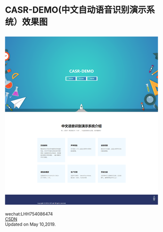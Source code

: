 # CASR-DEMO(中文自动语音识别演示系统）效果图
![效果图](./image/CASR_DEMO_up.png)
---
wechat:LHH754086474  
[CSDN](https://blog.csdn.net/lihangll)  
Updated on May 10,2019.

